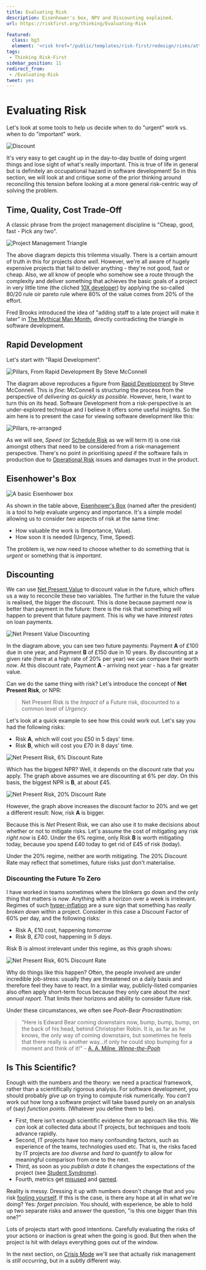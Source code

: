 ```yaml
---
title: Evaluating Risk
description: Eisenhower's box, NPV and Discounting explained.
url: https://riskfirst.org/thinking/Evaluating-Risk

featured: 
  class: bg3
  element: '<risk href="/public/templates/risk-first/redesign/risks/attendant_risk_v2.svg"><code>Urgent</code><title>Evaluating Risk</title></risk>'
tags:
 - Thinking Risk-First
sidebar_position: 11
redirect_from: 
 - /Evaluating-Risk
tweet: yes
---
```


# Evaluating Risk

Let's look at some tools to help us decide when to do "urgent" work vs. when to do "important" work.

![Discount](/img/generated/principles/discount.png)

It's very easy to get caught up in the day-to-day bustle of doing urgent things and lose sight of what's really important.  This is true of life in general but is definitely an occupational hazard in software development!  So in this section, we will look at and critique some of the prior thinking around reconciling this tension before looking at a more general risk-centric way of solving the problem.  

## Time, Quality, Cost Trade-Off

A classic phrase from the project management discipline is "Cheap, good, fast - Pick any two".  

![Project Management Triangle](/img/thinking/project_management_triangle.svg)

The above diagram depicts this trilemma visually.  There is a certain amount of truth in this for projects _done well_.  However, we're all aware of hugely expensive projects that fail to deliver anything - they're not good, fast or cheap.   Also, we all know of people who somehow see a route through the complexity and deliver something that achieves the basic goals of a project in very little time (the cliched [10X developer](../estimating/Estimates.md#old-saw-no-1-the-10x-developer)) by applying the so-called 80/20 rule oir pareto rule where 80% of the value comes from 20% of the effort.   

Fred Brooks introduced the idea of "adding staff to a late project will make it later" in [The Mythical Man Month](https://en.wikipedia.org/wiki/The_Mythical_Man-Month), directly contradicting the triangle in software development.
 


## Rapid Development

Let's start with "Rapid Development".

![Pillars, From Rapid Development By Steve McConnell](/img/thinking/pillars_smc.svg)  

The diagram above reproduces a figure from [Rapid Development](http://a.co/d/ddWGTB2) by Steve McConnell.  This is _fine_: McConnell is structuring the process from the perspective of _delivering as quickly as possible_.  However, here, I want to turn this on its head.  Software Development from a risk-perspective is an under-explored technique and I believe it offers some useful insights.   So the aim here is to present the case for viewing software development like this:

![Pillars, re-arranged](/img/generated/introduction/pillars_kite9.png)

As we will see, _Speed_ (or [Schedule Risk](../risks/Scarcity-Risk.md#schedule-risk) as we will term it) is one risk amongst others that need to be considered from a risk-management perspective.  There's no point in prioritising _speed_ if the software fails in production due to [Operational Risk](../risks/Operational-Risk.md) issues and damages trust in the product.

## Eisenhower's Box

![A basic Eisenhower box](/img/generated/introduction/eisenhowers_box.png) 

As shown in the table above, [Eisenhower's Box](https://en.wikipedia.org/wiki/Time_management) (named after the president) is a tool to help evaluate urgency and importance.  It's a simple model allowing us to consider _two_ aspects of risk at the same time:

 - How valuable the work is (Importance, Value).
 - How soon it is needed (Urgency, Time, Speed).

The problem is, we now need to choose whether to do something that is _urgent_ or something that is _important_.

## Discounting

We can use [Net Present Value](https://en.wikipedia.org/wiki/Net_present_value) to discount value in the future, which offers us a way to reconcile these two variables.  The further in the future the value is realised, the bigger the discount.  This is done because payment _now_ is better than payment in the future:  there is the risk that something will happen to prevent that future payment.  This is why we have _interest rates_ on loan payments.

![Net Present Value Discounting](/img/numbers/npv.png)

In the diagram above, you can see two future payments: Payment **A** of £100 due in one year, and Payment **B** of £150 due in 10 years.  By discounting at a given rate (here at a high rate of 20% per year) we can compare their worth _now_.  At this discount rate, Payment **A**  - arriving next year - has a far greater value.  

Can we do the same thing with risk?  Let's introduce the concept of **Net Present Risk**, or NPR:

> Net Present Risk is the _Impact_ of a Future risk, discounted to a common level of _Urgency_.

Let's look at a quick example to see how this could work out.  Let's say you had the following risks:

- Risk **A**, which will cost you £50 in 5 days' time.
- Risk **B**, which will cost you £70 in 8 days' time.

![Net Present Risk, 6% Discount Rate](/img/numbers/npr1.png)

Which has the biggest NPR?  Well, it depends on the discount rate that you apply.  The graph above  assumes we are discounting at 6% per _day_.  On this basis, the biggest NPR is **B**, at about £45. 

![Net Present Risk, 20% Discount Rate](/img/numbers/npr2.png)

However, the graph above increases the discount factor to 20% and we get a different result:  Now, risk **A** is bigger.  

Because this is _Net_ Present Risk, we can also use it to make decisions about whether or not to mitigate risks.   Let's assume the cost of mitigating any risk _right now_ is £40.  Under the 6% regime, only Risk **B** is worth mitigating today, because you spend £40 today to get rid of £45 of risk (today).  

Under the 20% regime, neither are worth mitigating.  The 20% Discount Rate may reflect that sometimes, future risks just don't materialise.   

### Discounting the Future To Zero

I have worked in teams sometimes where the blinkers go down and the only thing that matters is _now_.    Anything with a horizon over a week is irrelevant.   Regimes of such [hyper-inflation](https://en.wikipedia.org/wiki/Hyperinflation) are a sure sign that something has _really broken down_ within a project.  Consider in this case a Discount Factor of 60% per day, and the following risks:

- Risk A, £10 cost, happening _tomorrow_
- Risk B, £70 cost, happening in _5 days_.  

Risk B is almost irrelevant under this regime, as this graph shows:

![Net Present Risk, 60% Discount Rate](/img/numbers/npr3.png)

Why do things like this happen?  Often, the people involved are under incredible job-stress:  usually they are threatened on a daily basis and therefore feel they have to react.  In a similar way, publicly-listed companies also often apply short-term focus because they only care about the _next annual report_. That limits their horizons and ability to consider future risk.

Under these circumstances, we often see _Pooh-Bear Procrastination_:

<!-- markdown-link-check-disable -->

> "Here is Edward Bear coming downstairs now, bump, bump, bump, on the back of his head, behind Christopher Robin. It is, as far as he knows, the only way of coming downstairs, but sometimes he feels that there really is another way…if only he could stop bumping for a moment and think of it!" - [A. A. Milne, _Winne-the-Pooh_](http://amzn.eu/d/acJ5a2j)

<!-- markdown-link-check-enable -->

## Is This Scientific?

Enough with the numbers and the theory:  we need a practical framework, rather than a scientifically rigorous analysis.  For software development, you should probably _give up_ on trying to compute risk numerically.  You _can't_ work out how long a software project will take based purely on an analysis of (say) _function points_.  (Whatever you define them to be).

- First, there isn't enough scientific evidence for an approach like this.  We _can_ look at collected data about IT projects, but techniques and tools advance rapidly.
- Second, IT projects have too many confounding factors, such as experience of the teams, 
technologies used etc.  That is, the risks faced by IT projects are _too diverse_ and _hard to quantify_ to allow for meaningful comparison from one to the next.
- Third, as soon as you _publish a date_ it changes the expectations of the project (see [Student Syndrome](../risks/Scarcity-Risk.md#student-syndrome)).
- Fourth, metrics get [misused](../risks/Map-And-Territory-Risk.md) and [gamed](../risks/Agency-Risk.md).

Reality is messy.  Dressing it up with numbers doesn't change that and you risk [fooling yourself](../risks/Map-And-Territory-Risk.md).  If this is the case, is there any hope at all in what we're doing?  Yes:   _forget precision_.  You should, with experience, be able to hold up two separate risks and answer the question, "is this one bigger than this one?"  

Lots of projects start with good intentions.  Carefully evaluating the risks of your actions or inaction is great when the going is good.  But then when the project is hit with delays everything goes out of the window.

In the next section, on [Crisis Mode](Crisis-Mode.md) we'll see that actually risk management is _still occurring_, but in a subtly different way.



